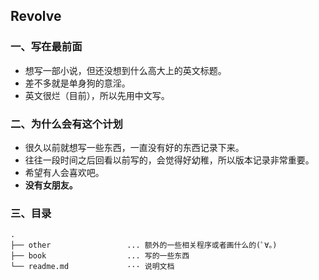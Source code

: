 ## Revolve

### 一、写在最前面

- 想写一部小说，但还没想到什么高大上的英文标题。
- 差不多就是单身狗的意淫。
- 英文很烂（目前），所以先用中文写。

### 二、为什么会有这个计划

- 很久以前就想写一些东西，一直没有好的东西记录下来。
- 往往一段时间之后回看以前写的，会觉得好幼稚，所以版本记录非常重要。
- 希望有人会喜欢吧。
- **没有女朋友。**
 
### 三、目录

```
.
├── other                 ... 额外的一些相关程序或者画什么的(ﾟ∀。)
├── book                  ... 写的一些东西
└── readme.md             ··· 说明文档
